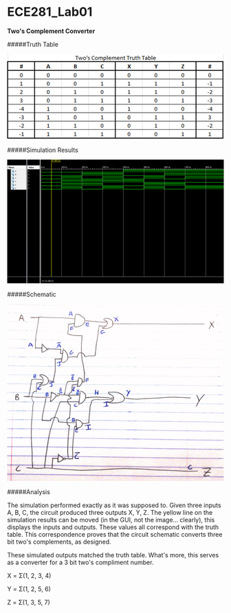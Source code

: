 ECE281_Lab01
============

**Two's Complement Converter**

#####Truth Table

![alt text](https://github.com/byarbrough/ECE281_Lab01/blob/master/TruthTable.PNG?raw=true "Truth Table")

#####Simulation Results

![alt text](https://github.com/byarbrough/ECE281_Lab01/blob/master/simulation.PNG?raw=true "Simulation Results")

#####Schematic

![alt text](https://github.com/byarbrough/ECE281_Lab01/blob/master/schematic.jpg?raw=true "Schematic")

#####Analysis

The simulation performed exactly as it was supposed to. Given three inputs A, B, C, the circuit produced three outputs X, Y, Z. The yellow line on the simulation results can be moved (in the GUI, not the image... clearly), this displays the inputs and outputs. These values all correspond with the truth table. This correspondence proves that the circuit schematic converts three bit two's complements, as designed.

These simulated outputs matched the truth table. What's more, this serves as a converter for a 3 bit two's compliment number.

X = Σ(1, 2, 3, 4)

Y = Σ(1, 2, 5, 6)

Z = Σ(1, 3, 5, 7)
